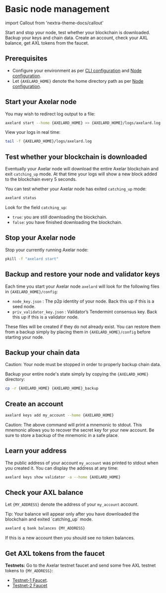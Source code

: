# Basic node management

import Callout from 'nextra-theme-docs/callout'

Start and stop your node, test whether your blockchain is downloaded. Backup your keys and chain data. Create an account, check your AXL balance, get AXL tokens from the faucet.

## Prerequisites

- Configure your environment as per [CLI configuration](config-cli) and [Node configuration](config-node).
- Let `{AXELARD_HOME}` denote the home directory path as per [Node configuration](config-node).

## Start your Axelar node

You may wish to redirect log output to a file:

```bash
axelard start --home {AXELARD_HOME} >> {AXELARD_HOME}/logs/axelard.log 2>&1
```

View your logs in real time:

```bash
tail -f {AXELARD_HOME}/logs/axelard.log
```

## Test whether your blockchain is downloaded

Eventually your Axelar node will download the entire Axelar blockchain and exit `catching_up` mode. At that time your logs will show a new block added to the blockchain every 5 seconds.

You can test whether your Axelar node has exited `catching_up` mode:

```bash
axelard status
```

Look for the field `catching_up`:

- `true`: you are still downloading the blockchain.
- `false`: you have finished downloading the blockchain.

## Stop your Axelar node

Stop your currently running Axelar node:

```bash
pkill -f "axelard start"
```

## Backup and restore your node and validator keys

Each time you start your Axelar node `axelard` will look for the following files in `{AXELARD_HOME}/config`:

- `node_key.json` : The p2p identity of your node. Back this up if this is a seed node.
- `priv_validator_key.json` : Validator’s Tendermint consensus key. Back this up if this is a validator node.

These files will be created if they do not already exist. You can restore them from a backup simply by placing them in `{AXELARD_HOME}/config` before starting your node.

## Backup your chain data

<Callout type="warning" emoji="⚠️">
  Caution: Your node must be stopped in order to properly backup chain data.
</Callout>

Backup your entire node's state simply by copying the `{AXELARD_HOME}` directory:

```bash
cp -r {AXELARD_HOME} {AXELARD_HOME}_backup
```

## Create an account

```bash
axelard keys add my_account --home {AXELARD_HOME}
```

<Callout type="warning" emoji="⚠️">
  Caution: The above command will print a mnemonic to stdout.  This mnemonic allows you to recover the secret key for your new account.  Be sure to store a backup of the mnemonic in a safe place.
</Callout>

## Learn your address

The public address of your account `my_account` was printed to stdout when you created it. You can display the address at any time:

```bash
axelard keys show validator -a --home {AXELARD_HOME}
```

## Check your AXL balance

Let `{MY_ADDRESS}` denote the address of your `my_account` account.

<Callout emoji="💡">
  Tip: Your balance will appear only after you have downloaded the blockchain and exited `catching_up` mode.
</Callout>

```bash
axelard q bank balances {MY_ADDRESS}
```

If this is a new account then you should see no token balances.

## Get AXL tokens from the faucet

**Testnets:**
Go to the Axelar testnet faucet and send some free AXL testnet tokens to `{MY_ADDRESS}`:

- [Testnet-1 Faucet](https://faucet.testnet.axelar.dev/).
- [Testnet-2 Faucet](https://faucet-casablanca.testnet.axelar.dev/)
